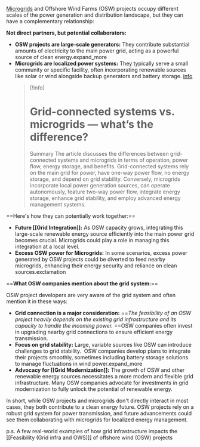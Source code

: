 [Microgrids](Microgrids.md) and Offshore Wind Farms (OSW) projects occupy different scales of the power generation and distribution landscape, but they can have a complementary relationship:

**Not direct partners, but potential collaborators:**

- **OSW projects are large-scale generators:** They contribute substantial amounts of electricity to the main power grid, acting as a powerful source of clean energy.expand_more
- **Microgrids are localized power systems:** They typically serve a small community or specific facility, often incorporating renewable sources like solar or wind alongside backup generators and battery storage. [info](https://www.edisonenergy.com/blog/grid-connected-systems-vs-microgrids-whats-the-difference/)
	>[!info]
	># Grid-connected systems vs. microgrids — what’s the difference?
	>Summary
	>The article discusses the differences between grid-connected systems and microgrids in terms of operation, power flow, energy storage, and benefits. Grid-connected systems rely on the main grid for power, have one-way power flow, no energy storage, and depend on grid stability. Conversely, microgrids incorporate local power generation sources, can operate autonomously, feature two-way power flow, integrate energy storage, enhance grid stability, and employ advanced energy management systems.

==Here's how they can potentially work together:==

- **Future [[Grid Integration]]:** As OSW capacity grows, integrating this large-scale renewable energy source efficiently into the main power grid becomes crucial. Microgrids could play a role in managing this integration at a local level.
- **Excess OSW power for Microgrids:** In some scenarios, excess power generated by OSW projects could be diverted to feed nearby microgrids, enhancing their energy security and reliance on clean sources.exclamation

==**What OSW companies mention about the grid system:**==

OSW project developers are very aware of the grid system and often mention it in these ways:

- **Grid connection is a major consideration:** ==*The feasibility of an OSW project heavily depends on the existing grid infrastructure and its capacity to handle the incoming power.* ==OSW companies often invest in upgrading nearby grid connections to ensure efficient energy transmission.
- **Focus on grid stability:** Large, variable sources like OSW can introduce challenges to grid stability.  OSW companies develop plans to integrate their projects smoothly, sometimes including battery storage solutions to manage fluctuations in wind power.expand_more
- **Advocacy for [[Grid Modernization]]:** The growth of OSW and other renewable energy sources necessitates a more modern and flexible grid infrastructure. Many OSW companies advocate for investments in grid modernization to fully unlock the potential of renewable energy.

In short, while OSW projects and microgrids don't directly interact in most cases, they both contribute to a clean energy future. OSW projects rely on a robust grid system for power transmission, and future advancements could see them collaborating with microgrids for localized energy management.



p.s. 
A few real-world examples of how grid infrastructure impacts the [[Feasibility (Grid infra and OWS)]] of offshore wind (OSW) projects
